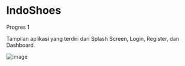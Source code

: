 # IndoShoes

Progres 1

Tampilan aplikasi yang terdiri dari Splash Screen, Login, Register, dan Dashboard.

![image](https://user-images.githubusercontent.com/86703933/163184129-f28df9df-aa14-4ac5-9f3e-264235b11e7b.png)
